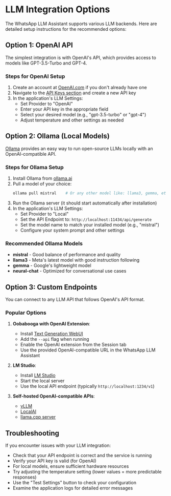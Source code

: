 # LLM Integration Options

The WhatsApp LLM Assistant supports various LLM backends. Here are detailed setup instructions for the recommended options:

## Option 1: OpenAI API

The simplest integration is with OpenAI's API, which provides access to models like GPT-3.5-Turbo and GPT-4.

### Steps for OpenAI Setup

1. Create an account at [OpenAI.com](https://openai.com) if you don't already have one
2. Navigate to the [API Keys section](https://platform.openai.com/api-keys) and create a new API key
3. In the application's LLM Settings:
   - Set Provider to "OpenAI"
   - Enter your API key in the appropriate field
   - Select your desired model (e.g., "gpt-3.5-turbo" or "gpt-4")
   - Adjust temperature and other settings as needed

## Option 2: Ollama (Local Models)

[Ollama](https://ollama.ai/) provides an easy way to run open-source LLMs locally with an OpenAI-compatible API.

### Steps for Ollama Setup

1. Install Ollama from [ollama.ai](https://ollama.ai/)
2. Pull a model of your choice:
   ```bash
   ollama pull mistral    # Or any other model like: llama3, gemma, etc.
   ```
3. Run the Ollama server (it should start automatically after installation)
4. In the application's LLM Settings:
   - Set Provider to "Local"
   - Set the API Endpoint to: `http://localhost:11434/api/generate`
   - Set the model name to match your installed model (e.g., "mistral")
   - Configure your system prompt and other settings

### Recommended Ollama Models

- **mistral** - Good balance of performance and quality
- **llama3** - Meta's latest model with good instruction following
- **gemma** - Google's lightweight model
- **neural-chat** - Optimized for conversational use cases

## Option 3: Custom Endpoints

You can connect to any LLM API that follows OpenAI's API format.

### Popular Options

1. **Oobabooga with OpenAI Extension**:
   - Install [Text Generation WebUI](https://github.com/oobabooga/text-generation-webui)
   - Add the `--api` flag when running
   - Enable the OpenAI extension from the Session tab
   - Use the provided OpenAI-compatible URL in the WhatsApp LLM Assistant

2. **LM Studio**:
   - Install [LM Studio](https://lmstudio.ai/)
   - Start the local server
   - Use the local API endpoint (typically `http://localhost:1234/v1`)

3. **Self-hosted OpenAI-compatible APIs**:
   - [vLLM](https://github.com/vllm-project/vllm)
   - [LocalAI](https://github.com/localai/localai)
   - [llama.cpp server](https://github.com/ggerganov/llama.cpp/tree/master/examples/server)

## Troubleshooting

If you encounter issues with your LLM integration:

- Check that your API endpoint is correct and the service is running
- Verify your API key is valid (for OpenAI)
- For local models, ensure sufficient hardware resources
- Try adjusting the temperature setting (lower values = more predictable responses)
- Use the "Test Settings" button to check your configuration
- Examine the application logs for detailed error messages
